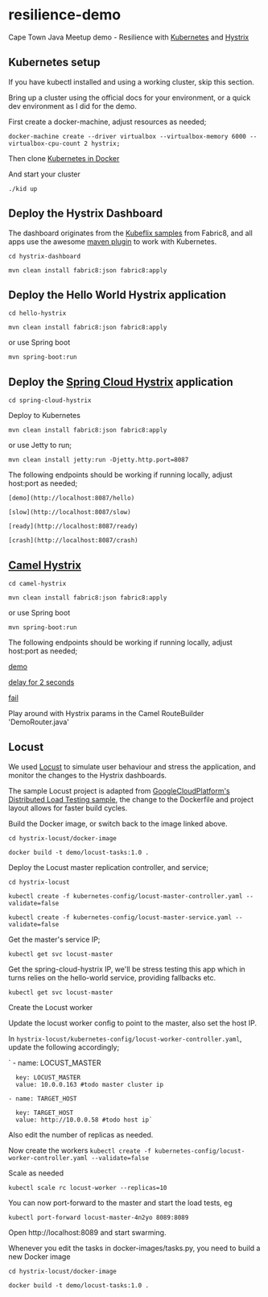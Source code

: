 # resilience-demo
Cape Town Java Meetup demo - Resilience with [Kubernetes](http://kubernetes.io/) and [Hystrix](https://github.com/Netflix/Hystrix)

## Kubernetes setup
If you have kubectl installed and using a working cluster, skip this section.

Bring up a cluster using the official docs for your environment, or a quick dev environment as I did for the demo.

<!-- todo link to docker-machine docs -->
First create a docker-machine, adjust resources as needed;

<!-- todo code tags -->
   `docker-machine create --driver virtualbox --virtualbox-memory 6000 --virtualbox-cpu-count 2 hystrix;`

Then clone [Kubernetes in Docker](https://github.com/vyshane/kid)

And start your cluster

  `./kid up`

## Deploy the Hystrix Dashboard

The dashboard originates from the [Kubeflix samples](https://github.com/fabric8io/kubeflix) from Fabric8, and all apps use the awesome [maven plugin](http://fabric8.io/guide/mavenPlugin.html) to work with Kubernetes.

  `cd hystrix-dashboard`

  `mvn clean install fabric8:json fabric8:apply`

## Deploy the Hello World Hystrix application

  `cd hello-hystrix`

  `mvn clean install fabric8:json fabric8:apply`

  or use Spring boot

  `mvn spring-boot:run`


## Deploy the [Spring Cloud Hystrix](http://cloud.spring.io/spring-cloud-netflix/spring-cloud-netflix.html) application

  `cd spring-cloud-hystrix`

  Deploy to Kubernetes

  `mvn clean install fabric8:json fabric8:apply`

  or use Jetty to run;

  `mvn clean install jetty:run -Djetty.http.port=8087`

  The following endpoints should be working if running locally, adjust host:port as needed;

    [demo](http://localhost:8087/hello)

    [slow](http://localhost:8087/slow)

    [ready](http://localhost:8087/ready)

    [crash](http://localhost:8087/crash)


## [Camel Hystrix](http://camel.apache.org/hystrix-eip.html)

  `cd camel-hystrix`

  `mvn clean install fabric8:json fabric8:apply`

  or use Spring boot

  `mvn spring-boot:run`

  The following endpoints should be working if running locally, adjust host:port as needed;

  [demo](http://localhost:8081/demo)

  [delay for 2 seconds](http://localhost8081/demo?delay=2000)

  [fail](http://localhost:8081/demo?fail=true)

  Play around with Hystrix params in the Camel RouteBuilder 'DemoRouter.java'

## Locust

We used [Locust](http://locust.io/) to simulate user behaviour and stress the application, and monitor the changes to the Hystrix dashboards.

The sample Locust project is adapted from [GoogleCloudPlatform's Distributed Load Testing sample](https://github.com/GoogleCloudPlatform/distributed-load-testing-using-kubernetes), the change to the Dockerfile and project layout allows for faster build cycles.

Build the Docker image, or switch back to the image linked above.

  `cd hystrix-locust/docker-image`

  `docker build -t demo/locust-tasks:1.0 .`

Deploy the Locust master replication controller, and service;

  `cd hystrix-locust`

  `kubectl create -f kubernetes-config/locust-master-controller.yaml --validate=false`

  `kubectl create -f kubernetes-config/locust-master-service.yaml --validate=false`


Get the master's service IP;

  `kubectl get svc locust-master`

Get the spring-cloud-hystrix IP, we'll be stress testing this app which in turns relies on the hello-world service, providing fallbacks etc.

  `kubectl get svc locust-master`

Create the Locust worker  

  Update the locust worker config to point to the master, also set the host IP.

  In `hystrix-locust/kubernetes-config/locust-worker-controller.yaml`, update the following accordingly;

  ` - name: LOCUST_MASTER

      key: LOCUST_MASTER
      value: 10.0.0.163 #todo master cluster ip

    - name: TARGET_HOST

      key: TARGET_HOST
      value: http://10.0.0.58 #todo host ip`

Also edit the number of replicas as needed.

Now create the workers
  `kubectl create -f kubernetes-config/locust-worker-controller.yaml --validate=false`

Scale as needed

   `kubectl scale rc locust-worker --replicas=10`  

You can now port-forward to the master and start the load tests, eg

  `kubectl port-forward locust-master-4n2yo 8089:8089`

Open http://localhost:8089 and start swarming.

Whenever you edit the tasks in docker-images/tasks.py, you need to build a new Docker image

  `cd hystrix-locust/docker-image`

  `docker build -t demo/locust-tasks:1.0 .`

